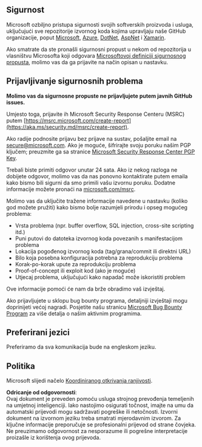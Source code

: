 ## Sigurnost

Microsoft ozbiljno pristupa sigurnosti svojih softverskih proizvoda i usluga, uključujući sve repozitorije izvornog koda kojima upravljaju naše GitHub organizacije, poput [Microsoft](https://github.com/Microsoft), [Azure](https://github.com/Azure), [DotNet](https://github.com/dotnet), [AspNet](https://github.com/aspnet) i [Xamarin](https://github.com/xamarin).

Ako smatrate da ste pronašli sigurnosni propust u nekom od repozitorija u vlasništvu Microsofta koji odgovara [Microsoftovoj definiciji sigurnosnog propusta](https://aka.ms/security.md/definition), molimo vas da ga prijavite na način opisan u nastavku.

## Prijavljivanje sigurnosnih problema

**Molimo vas da sigurnosne propuste ne prijavljujete putem javnih GitHub issues.**

Umjesto toga, prijavite ih Microsoft Security Response Centeru (MSRC) putem [https://msrc.microsoft.com/create-report](https://aka.ms/security.md/msrc/create-report).

Ako radije podnosite prijavu bez prijave na sustav, pošaljite email na [secure@microsoft.com](mailto:secure@microsoft.com). Ako je moguće, šifrirajte svoju poruku našim PGP ključem; preuzmite ga sa stranice [Microsoft Security Response Center PGP Key](https://aka.ms/security.md/msrc/pgp).

Trebali biste primiti odgovor unutar 24 sata. Ako iz nekog razloga ne dobijete odgovor, molimo vas da nas ponovno kontaktirate putem emaila kako bismo bili sigurni da smo primili vašu izvornu poruku. Dodatne informacije možete pronaći na [microsoft.com/msrc](https://www.microsoft.com/msrc). 

Molimo vas da uključite tražene informacije navedene u nastavku (koliko god možete pružiti) kako bismo bolje razumjeli prirodu i opseg mogućeg problema:

  * Vrsta problema (npr. buffer overflow, SQL injection, cross-site scripting itd.)
  * Puni putovi do datoteka izvornog koda povezanih s manifestacijom problema
  * Lokacija pogođenog izvornog koda (tag/grana/commit ili direktni URL)
  * Bilo koja posebna konfiguracija potrebna za reprodukciju problema
  * Korak-po-korak upute za reprodukciju problema
  * Proof-of-concept ili exploit kod (ako je moguće)
  * Utjecaj problema, uključujući kako napadač može iskoristiti problem

Ove informacije pomoći će nam da brže obradimo vaš izvještaj.

Ako prijavljujete u sklopu bug bounty programa, detaljniji izvještaji mogu doprinijeti većoj nagradi. Posjetite našu stranicu [Microsoft Bug Bounty Program](https://aka.ms/security.md/msrc/bounty) za više detalja o našim aktivnim programima.

## Preferirani jezici

Preferiramo da sva komunikacija bude na engleskom jeziku.

## Politika

Microsoft slijedi načelo [Koordiniranog otkrivanja ranjivosti](https://aka.ms/security.md/cvd).

**Odricanje od odgovornosti**:  
Ovaj dokument je preveden pomoću usluga strojnog prevođenja temeljenih na umjetnoj inteligenciji. Iako nastojimo osigurati točnost, imajte na umu da automatski prijevodi mogu sadržavati pogreške ili netočnosti. Izvorni dokument na izvornom jeziku treba smatrati mjerodavnim izvorom. Za ključne informacije preporučuje se profesionalni prijevod od strane čovjeka. Ne preuzimamo odgovornost za nesporazume ili pogrešne interpretacije proizašle iz korištenja ovog prijevoda.